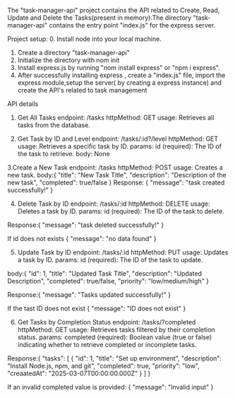 The "task-manager-api" project contains the API related to Create, Read, Update and Delete the Tasks(present in memory).The directory "task-manager-api" contains the entry point "index.js" for the express server. 

Project setup:
0. Install node into your local machine.
1. Create a directory "task-manager-api"
2. Initialize the directory with nom init
3. Install express.js by running "nom install express" or "npm i express".
4. After successfully installing express , create a "index.js" file, import the express module,setup the server(
by creating a express instance) and create the API's related to task management

API details

1. Get All Tasks
endpoint: /tasks
httpMethod: GET
usage: Retrieves all tasks from the database.

2. Get Task by ID and Level
endpoint: /tasks/:id?/level
httpMethod: GET
usage: Retrieves a specific task by ID.
params:
id (required): The ID of the task to retrieve.
body: None

3.Create a New Task
endpoint: /tasks
httpMethod: POST
usage: Creates a new task.
body:{
  "title": "New Task Title",
  "description": "Description of the new task",
  "completed": true/false
}
Response: {
  "message": "task created successfully!"
}


4. Delete Task by ID
endpoint: /tasks/:id
httpMethod: DELETE
usage: Deletes a task by ID.
params:
id (required): The ID of the task to delete.

Response:{
  "message": "task deleted successfully!"
}

If id does not exists
{
  "message": "no data found"
}

5. Update Task by ID
endpoint: /tasks/:id
httpMethod: PUT
usage: Updates a task by ID.
params:
id (required): The ID of the task to update.

body:{
  "id": 1,
  "title": "Updated Task Title",
  "description": "Updated Description",
  "completed": true/false,
  "priority": "low/medium/high"
}

Response:{
  "message": "Tasks updated successfully!"
}

If the tast ID does not exist
{
  "message": "ID does not exist"
}

6. Get Tasks by Completion Status
endpoint: /tasks/?completed
httpMethod: GET
usage: Retrieves tasks filtered by their completion status.
params:
completed (required): Boolean value (true or false) indicating whether to retrieve completed or incomplete tasks.

Response:{
"tasks": [
{
"id": 1,
"title": "Set up environment",
"description": "Install Node.js, npm, and git",
"completed": true,
"priority": "low",
"creaatedAt": "2025-03-07T00:00:00.000Z"
}
]
    }

If an invalid completed value is provided:
{
  "message": "Invalid input"
}


   

